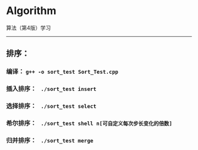 # Algorithm
算法（第4版）学习

---

## 排序：
### 编译： `g++ -o sort_test Sort_Test.cpp`
### 插入排序： ` ./sort_test insert`
### 选择排序： ` ./sort_test select`
### 希尔排序： ` ./sort_test shell n[可自定义每次步长变化的倍数]`
### 归并排序： ` ./sort_test merge`

